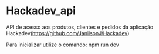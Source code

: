 # Hackadev_api
API de acesso aos produtos, clientes e pedidos da aplicação Hackadev(https://github.com/JanilsonJ/Hackadev)

Para inicializar utilize o comando: npm run dev
